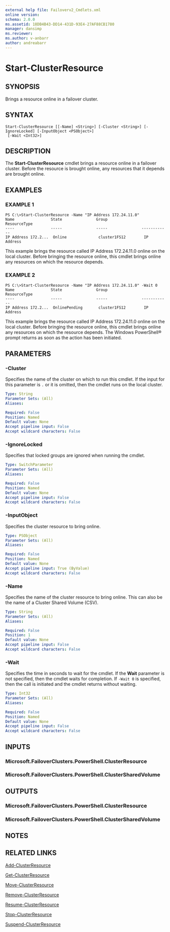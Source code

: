 ```yaml
---
external help file: Failoverv2_Cmdlets.xml
online version: 
schema: 2.0.0
ms.assetid: 18DB4B43-DD14-431D-93E4-27AF88CB1780
manager: dansimp
ms.reviewer:
ms.author: v-anbarr
author: andreabarr
---
```


# Start-ClusterResource

## SYNOPSIS
Brings a resource online in a failover cluster.

## SYNTAX

```
Start-ClusterResource [[-Name] <String>] [-Cluster <String>] [-IgnoreLocked] [-InputObject <PSObject>]
 [-Wait <Int32>]
```

## DESCRIPTION
The **Start-ClusterResource** cmdlet brings a resource online in a failover cluster.
Before the resource is brought online, any resources that it depends are brought online.

## EXAMPLES

### EXAMPLE 1
```
PS C:\>Start-ClusterResource -Name "IP Address 172.24.11.0"
Name                State               Group               ResourceType 
----                -----               -----               ------------ 
IP Address 172.2...  Online              cluster1FS12        IP Address
```

This example brings the resource called IP Address 172.24.11.0 online on the local cluster.
Before bringing the resource online, this cmdlet brings online any resources on which the resource depends.

### EXAMPLE 2
```
PS C:\>Start-ClusterResource -Name "IP Address 172.24.11.0" -Wait 0
Name                State               Group               ResourceType 
----                -----               -----               ------------ 
IP Address 172.2...  OnlinePending       cluster1FS12        IP Address
```

This example brings the resource called IP Address 172.24.11.0 online on the local cluster.
Before bringing the resource online, this cmdlet brings online any resources on which the resource depends.
The Windows PowerShell® prompt returns as soon as the action has been initiated.

## PARAMETERS

### -Cluster
Specifies the name of the cluster on which to run this cmdlet.
If the input for this parameter is `.` or it is omitted, then the cmdlet runs on the local cluster.

```yaml
Type: String
Parameter Sets: (All)
Aliases: 

Required: False
Position: Named
Default value: None
Accept pipeline input: False
Accept wildcard characters: False
```

### -IgnoreLocked
Specifies that locked groups are ignored when running the cmdlet.

```yaml
Type: SwitchParameter
Parameter Sets: (All)
Aliases: 

Required: False
Position: Named
Default value: None
Accept pipeline input: False
Accept wildcard characters: False
```

### -InputObject
Specifies the cluster resource to bring online.

```yaml
Type: PSObject
Parameter Sets: (All)
Aliases: 

Required: False
Position: Named
Default value: None
Accept pipeline input: True (ByValue)
Accept wildcard characters: False
```

### -Name
Specifies the name of the cluster resource to bring online.
This can also be the name of a Cluster Shared Volume (CSV).

```yaml
Type: String
Parameter Sets: (All)
Aliases: 

Required: False
Position: 1
Default value: None
Accept pipeline input: False
Accept wildcard characters: False
```

### -Wait
Specifies the time in seconds to wait for the cmdlet.
If the **Wait** parameter is not specified, then the cmdlet waits for completion.
If `-Wait 0` is specified, then the call is initiated and the cmdlet returns without waiting.

```yaml
Type: Int32
Parameter Sets: (All)
Aliases: 

Required: False
Position: Named
Default value: None
Accept pipeline input: False
Accept wildcard characters: False
```

## INPUTS

### Microsoft.FailoverClusters.PowerShell.ClusterResource

### Microsoft.FailoverClusters.PowerShell.ClusterSharedVolume

## OUTPUTS

### Microsoft.FailoverClusters.PowerShell.ClusterResource

### Microsoft.FailoverClusters.PowerShell.ClusterSharedVolume

## NOTES

## RELATED LINKS

[Add-ClusterResource](./Add-ClusterResource.md)

[Get-ClusterResource](./Get-ClusterResource.md)

[Move-ClusterResource](./Move-ClusterResource.md)

[Remove-ClusterResource](./Remove-ClusterResource.md)

[Resume-ClusterResource](./Resume-ClusterResource.md)

[Stop-ClusterResource](./Stop-ClusterResource.md)

[Suspend-ClusterResource](./Suspend-ClusterResource.md)

